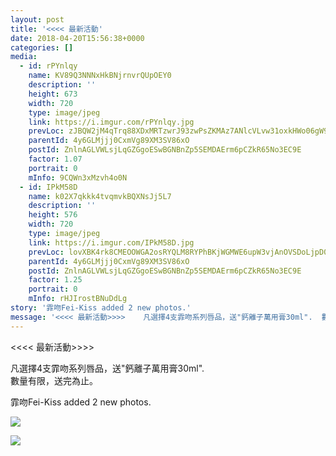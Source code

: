 ```yaml
---
layout: post
title: '<<<< 最新活動' 
date: 2018-04-20T15:56:38+0000 
categories: [] 
media:
  - id: rPYnlqy
    name: KV89Q3NNNxHkBNjrnvrQUpOEY0
    description: ''   
    height: 673
    width: 720
    type: image/jpeg
    link: https://i.imgur.com/rPYnlqy.jpg
    prevLoc: zJBQW2jM4qTrq88XDxMRTzwrJ93zwPsZKMAz7ANlcVLvw31oxkHWo06gW9WZFR7L582x1qu68m7KOYxnTor4O25gZqFDzw0Kjn55t3vlw8rM6GSNMnQvDKK8tD2Bj92DE6sZ2PGxynBpCE4Zy4YmG8U38LmA833vIXqLyB22oxt3jkqKEBBnIlo4y3l4OrcmQ5OnpPpgCpYmqggjEzhl6J834v6lFn7JqDzgXyUmVN9gX4v8FGlqgKYqOZIP760loOnw
    parentId: 4y6GLMjjj0CxmVg89XM3SV86xO
    postId: ZnlnAGLVWLsjLqGZGgoESwBGNBnZp5SEMDAErm6pCZkR65No3EC9E
    factor: 1.07
    portrait: 0
    mInfo: 9CQWn3xMzvh4o0N
  - id: IPkM58D
    name: k02X7qkkk4tvqmvkBQXNsJj5L7
    description: ''   
    height: 576
    width: 720
    type: image/jpeg
    link: https://i.imgur.com/IPkM58D.jpg
    prevLoc: lovXBK4rk8CMEOOWGA2osRYQLM8RYPhBKjWGMWE6upW3vjAnOVSDoLjpD0DvTLWO9q4RvZI7oxWXlGBMSm8oNDYYP1URYm31kQO1CvAP7DoBOlfoYOJjB4gKIq113Qx4jliADr7VBQGYCmqlDMV89rTzgpW3xgGyHOQW29jjyBsvgD4zQqqrF5VGOR5L7xUqZzRqr66mHr2mXW0gq9iwJqM5MjOjt0z7wNM1lzsKDBJXZkJ9uPwLqk9LXrTg4mvERVXJ
    parentId: 4y6GLMjjj0CxmVg89XM3SV86xO
    postId: ZnlnAGLVWLsjLqGZGgoESwBGNBnZp5SEMDAErm6pCZkR65No3EC9E
    factor: 1.25
    portrait: 0
    mInfo: rHJIrostBNuDdLg
story: '霏吻Fei-Kiss added 2 new photos.'  
message: '<<<< 最新活動>>>>    凡選擇4支霏吻系列唇品，送"鈣離子萬用膏30ml".  數量有限，送完為止。'  
---
```


<<<< 最新活動>>>>  
  
凡選擇4支霏吻系列唇品，送"鈣離子萬用膏30ml".  
數量有限，送完為止。
 
 
[//]: #story:
霏吻Fei-Kiss added 2 new photos.


[//]: #media:  
<a href="https://i.imgur.com/rPYnlqy.jpg"><img class="postImage" src="https://i.imgur.com/rPYnlqyh.jpg" />  
</a>    

<a href="https://i.imgur.com/IPkM58D.jpg"><img class="postImage" src="https://i.imgur.com/IPkM58Dh.jpg" />  
</a>   
